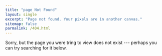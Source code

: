```yaml
---
title: "page Not Found"
layout: single
excerpt: "Page not found. Your pixels are in another canvas."
sitemap: false
parmalink: /404.html
---
```


Sorry, but the page you were tring to view does not exist --- perhaps you can try searching for it below.

<script type="text/javascript">
  var GOOG_FIXURL_LANG = 'en';
  var GOOG_FIXURL_SITE = 'https://zgotter.github.io';
</script>
<script type="text/javascript"
        src="//linkhelp.clients.google.com/tbproxy/lh/wm/fixurl.js">

</script>
